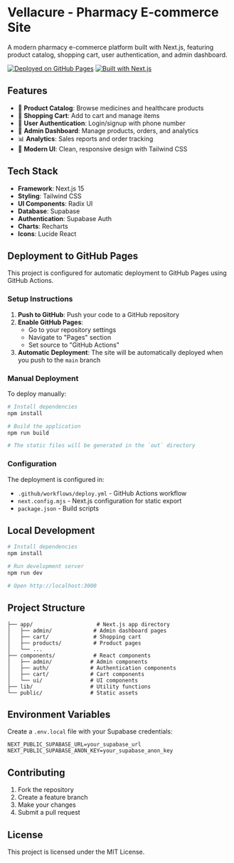 # Vellacure - Pharmacy E-commerce Site

A modern pharmacy e-commerce platform built with Next.js, featuring product catalog, shopping cart, user authentication, and admin dashboard.

[![Deployed on GitHub Pages](https://img.shields.io/badge/Deployed%20on-GitHub%20Pages-blue?style=for-the-badge&logo=github)](https://yourusername.github.io/v0-pharmacy-e-commerce-site)
[![Built with Next.js](https://img.shields.io/badge/Built%20with-Next.js-black?style=for-the-badge&logo=next.js)](https://nextjs.org/)

## Features

- 🏥 **Product Catalog**: Browse medicines and healthcare products
- 🛒 **Shopping Cart**: Add to cart and manage items
- 👤 **User Authentication**: Login/signup with phone number
- 📱 **Admin Dashboard**: Manage products, orders, and analytics
- 📊 **Analytics**: Sales reports and order tracking
- 🎨 **Modern UI**: Clean, responsive design with Tailwind CSS

## Tech Stack

- **Framework**: Next.js 15
- **Styling**: Tailwind CSS
- **UI Components**: Radix UI
- **Database**: Supabase
- **Authentication**: Supabase Auth
- **Charts**: Recharts
- **Icons**: Lucide React

## Deployment to GitHub Pages

This project is configured for automatic deployment to GitHub Pages using GitHub Actions.

### Setup Instructions

1. **Push to GitHub**: Push your code to a GitHub repository
2. **Enable GitHub Pages**: 
   - Go to your repository settings
   - Navigate to "Pages" section
   - Set source to "GitHub Actions"
3. **Automatic Deployment**: The site will be automatically deployed when you push to the `main` branch

### Manual Deployment

To deploy manually:

```bash
# Install dependencies
npm install

# Build the application
npm run build

# The static files will be generated in the `out` directory
```

### Configuration

The deployment is configured in:
- `.github/workflows/deploy.yml` - GitHub Actions workflow
- `next.config.mjs` - Next.js configuration for static export
- `package.json` - Build scripts

## Local Development

```bash
# Install dependencies
npm install

# Run development server
npm run dev

# Open http://localhost:3000
```

## Project Structure

```
├── app/                    # Next.js app directory
│   ├── admin/             # Admin dashboard pages
│   ├── cart/              # Shopping cart
│   ├── products/          # Product pages
│   └── ...
├── components/            # React components
│   ├── admin/            # Admin components
│   ├── auth/             # Authentication components
│   ├── cart/             # Cart components
│   └── ui/               # UI components
├── lib/                  # Utility functions
└── public/               # Static assets
```

## Environment Variables

Create a `.env.local` file with your Supabase credentials:

```env
NEXT_PUBLIC_SUPABASE_URL=your_supabase_url
NEXT_PUBLIC_SUPABASE_ANON_KEY=your_supabase_anon_key
```

## Contributing

1. Fork the repository
2. Create a feature branch
3. Make your changes
4. Submit a pull request

## License

This project is licensed under the MIT License.